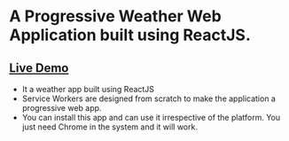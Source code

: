 # A Progressive Weather Web Application built using ReactJS.


## [**Live Demo**](https://compassionate-wozniak-51ca80.netlify.app/)
<ul>
  <li>It a weather app built using ReactJS</li>
  <li>Service Workers are designed from scratch to make the application a progressive web app.</li>
  <li>You can install this app and can use it irrespective of the platform. You just need Chrome in the system and it will work.</li>
</ul>


